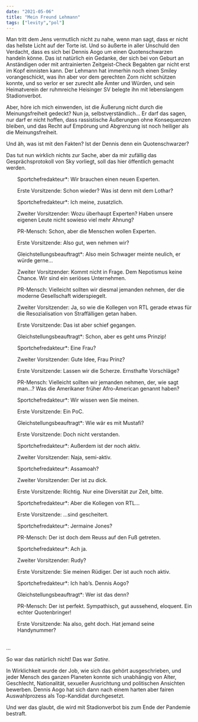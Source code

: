 ```yaml
---
date: "2021-05-06"
title: "Mein Freund Lehmann"
tags: ["levity","pol"]
---
```

<!-- Excerpt Start -->
Man tritt dem Jens vermutlich nicht zu nahe, wenn man sagt, dass er nicht das hellste Licht auf der Torte ist. Und so äußerte in aller Unschuld den Verdacht, dass es sich bei Dennis Aogo um einen Quotenschwarzen handeln könne. Das ist natürlich ein Gedanke<!-- Excerpt End -->, der sich bei von Geburt an Anständigen oder mit antrainierten Zeitgeist-Check Begabten gar nicht erst im Kopf einnisten kann. Der Lehmann hat immerhin noch einen Smiley vorangeschickt, was ihn aber vor dem gerechten Zorn nicht schützen konnte, und so verlor er ser zurecht alle Ämter und Würden, und sein Heimatverein der ruhmreiche Heisinger SV belegte ihn mit lebenslangem Stadionverbot.

Aber, höre ich mich einwenden, ist die Äußerung nicht durch die Meinungsfreiheit gedeckt? Nun ja, selbstverständlich... Er darf das sagen, nur darf er nicht hoffen, dass rassistische Äußerungen ohne Konsequenzen bleiben, und das Recht auf Empörung und Abgrenzung ist noch heiliger als die Meinungsfreiheit.

Und äh, was ist mit den Fakten? Ist der Dennis denn ein Quotenschwarzer? 

Das tut nun wirklich nichts zur Sache, aber da mir zufällig das Gesprächsprotokoll von Sky vorliegt, soll das hier öffentlich gemacht werden.


<div style="padding-left: 30px;">

Sportchefredakteur*: Wir brauchen einen neuen Experten.

Erste Vorsitzende: Schon wieder? Was ist denn mit dem Lothar?

Sportchefredakteur*: Ich meine, zusatzlich.

Zweiter Vorsitzender: Wozu überhaupt Experten? Haben unsere eigenen Leute nicht sowieso viel mehr Ahnung?

PR-Mensch: Schon, aber die Menschen wollen Experten.

Erste Vorsitzende: Also gut, wen nehmen wir?

Gleichstellungsbeauftragt*: Also mein Schwager meinte neulich, er würde gerne...

Zweiter Vorsitzender: Kommt nicht in Frage. Dem Nepotismus keine Chance. Wir sind ein seriöses Unternehmen.

PR-Mensch: Vielleicht sollten wir diesmal jemanden nehmen, der die moderne Gesellschaft widerspiegelt.

Zweiter Vorsitzender: Ja, so wie die Kollegen von RTL gerade etwas für die Resozialisation von Straffälligen getan haben.

Erste Vorsitzende: Das ist aber schief gegangen.

Gleichstellungsbeauftragt*: Schon, aber es geht ums Prinzip!

Sportchefredakteur*: Eine Frau?

Zweiter Vorsitzender: Gute Idee, Frau Prinz?

Erste  Vorsitzende: Lassen wir die Scherze. Ernsthafte Vorschläge?

PR-Mensch: Vielleicht sollten wir jemanden nehmen, der, wie sagt man...? Was die Amerikaner früher Afro-American genannt haben?

Sportchefredakteur*: Wir wissen wen Sie meinen.

Erste  Vorsitzende: Ein PoC.

Gleichstellungsbeauftragt*: Wie wär es mit Mustafi?

Erste  Vorsitzende: Doch nicht verstanden.

Sportchefredakteur*: Außerdem ist der noch aktiv.

Zweiter Vorsitzender: Naja, semi-aktiv.

Sportchefredakteur*: Assamoah?

Zweiter Vorsitzender: Der ist zu dick.

Erste  Vorsitzende: Richtig. Nur eine Diversität zur Zeit, bitte.

Sportchefredakteur*: Aber die Kollegen von RTL...

Erste  Vorsitzende: ...sind gescheitert.

Sportchefredakteur*: Jermaine Jones?

PR-Mensch: Der ist doch dem Reuss auf den Fuß getreten.

Sportchefredakteur*: Ach ja.

Zweiter Vorsitzender: Rudy?

Erste  Vorsitzende: Sie meinen Rüdiger. Der ist auch noch aktiv.

Sportchefredakteur*: Ich hab’s. Dennis Aogo?

Gleichstellungsbeauftragt*: Wer ist das denn?

PR-Mensch: Der ist perfekt. Sympathisch, gut aussehend, eloquent. Ein echter Quotenbringer!

Erste  Vorsitzende: Na also, geht doch. Hat jemand seine Handynummer?


</div>
<br>
...

So war das natürlich nicht! Das war *Satire*.

In Wirklichkeit wurde der Job, wie sich das gehört ausgeschrieben, und jeder Mensch des ganzen Planeten konnte sich unabhängig von Alter, Geschlecht, Nationalität, sexueller Ausrichtung und politischen Ansichten bewerben. Dennis Aogo hat sich dann nach einem harten aber fairen Auswahlprozess als Top-Kandidat durchgesetzt.

Und wer das glaubt, die wird mit Stadionverbot bis zum Ende der Pandemie bestraft.














